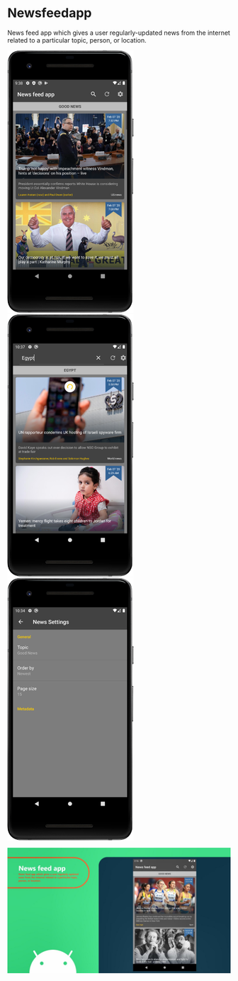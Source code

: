 # Newsfeedapp
News feed app which gives a user regularly-updated news from the internet related to a particular topic, person, or location. 

<img src="https://github.com/abdelaz9z/Newsfeedapp/blob/master/device-2020-02-07-213853.png" width=285><img src="https://github.com/abdelaz9z/Newsfeedapp/blob/master/device-2020-02-07-223812.png" width=285><img src="https://github.com/abdelaz9z/Newsfeedapp/blob/master/device-2020-02-07-223439.png" width=285>


[![Watch the video](https://github.com/abdelaz9z/Newsfeedapp/blob/master/background%20news%20feed%20app.jfif)](https://youtu.be/dOyUGQdCJM0)

